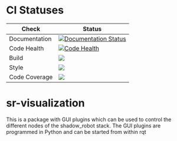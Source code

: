 # CI Statuses

Check | Status
---|---
Documentation|[![Documentation Status](https://readthedocs.org/projects/sr-visualization/badge/?version=latest)](http://sr-visualization.readthedocs.org)
Code Health|[![Code Health](https://landscape.io/github/shadow-robot/sr-visualization/indigo-devel/landscape.svg?style=flat)](https://landscape.io/github/shadow-robot/sr-visualization/kinetic-devel)
Build|[<img src="https://codebuild.eu-west-2.amazonaws.com/badges?uuid=eyJlbmNyeXB0ZWREYXRhIjoiOHNsV3pZemhIVDR2a0FIYXNmV0xZMllPWFpZM1pmUTVrdHBGc2tSN0NVNmNKNkcvblNlTkducGVkOXlXQXBUYXBhWGRVc3NKK05UalhMeVRtVUxWcm5VPSIsIml2UGFyYW1ldGVyU3BlYyI6IlNEU3hiQlZZZzBGblNnRTQiLCJtYXRlcmlhbFNldFNlcmlhbCI6MX0%3D&branch=melodic-devel"/>](https://eu-west-2.console.aws.amazon.com/codesuite/codebuild/projects/auto_sr-visualization_melodic-devel_install_check/)
Style|[<img src="https://codebuild.eu-west-2.amazonaws.com/badges?uuid=eyJlbmNyeXB0ZWREYXRhIjoiNGVTKzZVK2RwZWN5eHRYS214REZTUXE0blpJbHlGVnBEM3J2ckpNZzJEeGNmMDdsVXl0UkplY0ZnS3I1TWhZVkFldkpuVlNOdVV3VmREK1ZNeEtVMW1BPSIsIml2UGFyYW1ldGVyU3BlYyI6ImU0QkxtL1U1SFFWSEczV04iLCJtYXRlcmlhbFNldFNlcmlhbCI6MX0%3D&branch=melodic-devel"/>](https://eu-west-2.console.aws.amazon.com/codesuite/codebuild/projects/auto_sr-visualization_melodic-devel_style_check/)
Code Coverage|[<img src="https://codebuild.eu-west-2.amazonaws.com/badges?uuid=eyJlbmNyeXB0ZWREYXRhIjoiak10TmgrQi9xRDhuTlRjdDZDdlJGQ29IcTliSlBJeHFvK2lLanYvcVlXNUlJZXFrcm9zdE1oWWlDUEFsbm9uOW9Gb0J4U2RIejlienRrL09HdjFYWTVFPSIsIml2UGFyYW1ldGVyU3BlYyI6Ijlsbi9vbzR0OEllSHZGYzYiLCJtYXRlcmlhbFNldFNlcmlhbCI6MX0%3D&branch=melodic-devel"/>](https://eu-west-2.console.aws.amazon.com/codesuite/codebuild/projects/auto_sr-visualization_melodic-devel_code_coverage/)

# sr-visualization

This is a package with GUI plugins which can be used to control the different nodes of the shadow_robot stack. The GUI plugins are programmed in Python and can be started from within rqt
